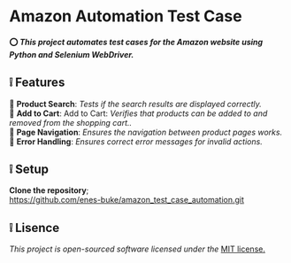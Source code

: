 #  **Amazon Automation Test Case**
#### ⭕ *This project automates test cases for the Amazon website using Python and Selenium WebDriver.*


## ❕ **Features**

🔶 **Product Search**: *Tests if the search results are displayed correctly.*    
🔶 **Add to Cart**: Add to Cart: *Verifies that products can be added to and removed from the shopping cart..*    
🔶 **Page Navigation**: *Ensures the navigation between product pages works.*    
🔶 **Error Handling**: *Ensures correct error messages for invalid actions.*    


  
## ❕ **Setup**

**Clone the repository**;    
https://github.com/enes-buke/amazon_test_case_automation.git     

## ❕ **Lisence**  
_This project is open-sourced software licensed under the_ [MIT license.](Lisence.md)
